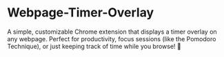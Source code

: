 # Webpage-Timer-Overlay
A simple, customizable Chrome extension that displays a timer overlay on any webpage. Perfect for productivity, focus sessions (like the Pomodoro Technique), or just keeping track of time while you browse\! 🚀
